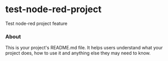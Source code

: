 test-node-red-project
=====================

Test node-red project feature

### About

This is your project's README.md file. It helps users understand what your
project does, how to use it and anything else they may need to know.